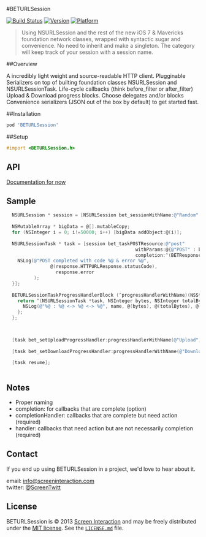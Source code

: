 #BETURLSession


[![Build Status](https://travis-ci.org/etalio/BETURLSession.png?branch=master)](https://travis-ci.org/screeninteraction/BETURLSession)
[![Version](https://cocoapod-badges.herokuapp.com/v/BETURLSession/badge.png)](http://cocoadocs.org/docsets/BETURLSession)
[![Platform](https://cocoapod-badges.herokuapp.com/p/BETURLSession/badge.png)](http://cocoadocs.org/docsets/BETURLSession)

> Using NSURLSession and the rest of the new iOS 7 & Mavericks foundation network classes, wrapped with syntactic sugar and convenience. 
No need to inherit and make a singleton. The category will keep track of your session with a session name. 



##Overview

A incredibly light weight and source-readable HTTP client. 
Plugginable Serializers on top of builting foundation classes NSURLSession and NSURLSessionTask.
Life-cycle callbacks (think before_filter or after_filter) 
Upload & Download progress blocks. 
Choose delegates and/or blocks
Convenience serializers (JSON out of the box by default) to get started fast. 



##Installation

```ruby
pod 'BETURLSession'
```


##Setup

```objective-c
#import <BETURLSession.h>
```


## API
[Documentation for now](https://github.com/screeninteraction/BETURLSession/blob/develop/BETURLSession/NSURLSession%2BBETURLSession.h#L35-L36)


## Sample
```objective-c
  NSURLSession * session = [NSURLSession bet_sessionWithName:@"Random" baseURLString:@"http://httpbin.org"];
  
  NSMutableArray * bigData = @[].mutableCopy;
  for (NSInteger i = 0; i!=50000; i++) [bigData addObject:@(i)];
  
  NSURLSessionTask * task = [session bet_taskPOSTResource:@"post" 
                                               withParams:@{@"POST" : bigData} 
                                               completion:^(BETResponse *response) {
    NSLog(@"POST completed with code %@ & error %@", 
                @(response.HTTPURLResponse.statusCode), 
                  response.error
          );
  }];
  
  BETURLSessionTaskProgressHandlerBlock (^progressHandlerWithName)(NSString *) = ^BETURLSessionTaskProgressHandlerBlock(NSString * name) {
    return ^(NSURLSessionTask *task, NSInteger bytes, NSInteger totalBytes, NSInteger totalBytesExpected) {
      NSLog(@"%@ : %@ <-> %@ <-> %@", name, @(bytes), @(totalBytes), @(totalBytesExpected));
    };
  };


  
  [task bet_setUploadProgressHandler:progressHandlerWithName(@"Upload")];
  
  [task bet_setDownloadProgressHandler:progressHandlerWithName(@"Download")];
  
  [task resume];
  
```


## Notes
* Proper naming
* completion: for callbacks that are complete (option)
* completionHandler: callbacks that are complete but need action (required)
* handler: callbacks that need action but are not necessarily completion (required)


Contact
-------

If you end up using BETURLSession in a project, we'd love to hear about it.

email: [info@screeninteraction.com](mailto:contact@screeninteraction.com)  
twitter: [@ScreenTwitt](https://twitter.com/ScreenTwitt)

## License

BETURLSession is © 2013 [Screen Interaction](http://www.github.com/screeninteraction) and may be freely
distributed under the [MIT license](http://opensource.org/licenses/MIT).
See the [`LICENSE.md`](https://github.com/screeninteraction/BETURLSession/blob/master/LICENSE.md) file.
